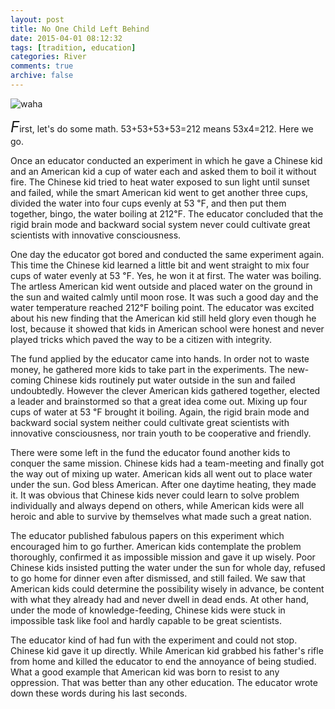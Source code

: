 ```yaml
---
layout: post
title: No One Child Left Behind
date: 2015-04-01 08:12:32
tags: [tradition, education]
categories: River
comments: true
archive: false
---
```

<img class="cpanda" src="http://7xi3j8.com1.z0.glb.clouddn.com/cokepanda.com_waterinsun.jpg" alt="waha"/>


<!--img class="cpanda" src="http://7xi3j8.com1.z0.glb.clouddn.com/cokepanda.com_404s.jpg" alt="waha"/--> 

<font size="5">*F*</font>irst, let's do some math. 53+53+53+53=212 means 53x4=212. Here we go.

Once an educator conducted an experiment in which he gave a Chinese kid and an American kid a cup of water each and asked them to boil it without fire. The Chinese kid tried to heat water exposed to sun light until sunset and failed, while the smart American kid went to get another three cups, divided the water into four cups evenly at 53 ℉, and then put them together, bingo, the water boiling at 212℉. The educator concluded that the rigid brain mode and backward social system never could cultivate great scientists with innovative consciousness.    

 One day the educator got bored and conducted the same experiment again. This time the Chinese kid learned a little bit and went straight to mix four cups of water evenly at 53 ℉. Yes, he won it at first. The water was boiling. The artless American kid went outside and placed water on the ground in the sun and waited calmly until moon rose. It was such a good day and the water temperature reached 212℉ boiling point. The educator was excited about his new finding that the American kid still held glory even though he lost, because it showed that kids in American school were honest and never played tricks which paved the way to be a citizen with integrity.  

The fund applied by the educator came into hands. In order not to waste money, he gathered more kids to take part in the experiments. The new-coming Chinese kids  routinely put water outside in the sun and failed undoubtedly. However the clever American kids gathered together, elected a leader and brainstormed so that a great idea come out. Mixing up four cups of water at 53 ℉ brought it boiling. Again, the rigid brain mode and backward social system neither could cultivate great scientists with innovative consciousness, nor train youth to be cooperative and friendly.

There were some left in the fund the educator found another kids to conquer the same mission. Chinese kids had a team-meeting and finally got the way out of mixing up water. American kids all went out to place water under the sun. God bless American. After one daytime heating, they made it. It was obvious that Chinese kids never could learn to solve problem individually and always depend on others, while American kids were all heroic and able to survive by themselves what made such a great nation.

The educator published fabulous papers on this experiment which encouraged him to go further. American kids contemplate the problem thoroughly, confirmed it as impossible mission and gave it up wisely. Poor Chinese kids insisted putting the water under the sun for whole day, refused to go home for dinner even after dismissed,  and still failed. We saw that American kids could determine the possibility wisely in advance, be content with what they already had and never dwell in dead ends. At other hand, under the mode of knowledge-feeding, Chinese kids were stuck in impossible task like fool and hardly capable to be great scientists.

The educator kind of had fun with the experiment and could not stop. Chinese kid gave it up directly. While American kid grabbed his father's rifle from home  and killed the educator to end the annoyance of being studied. What a good example that American kid was born to resist to any oppression. That was better than any other education. The educator wrote down these words during his last seconds.  
